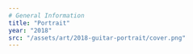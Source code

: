 ```yaml
---
# General Information
title: "Portrait"
year: "2018"
src: "/assets/art/2018-guitar-portrait/cover.png"
---
```

